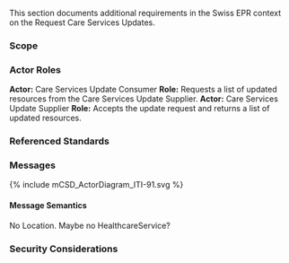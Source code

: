 This section documents additional requirements in the Swiss EPR context on the Request Care Services Updates.

### Scope

### Actor Roles

**Actor:** Care Services Update Consumer
**Role:** Requests a list of updated resources from the Care Services Update Supplier.
**Actor:** Care Services Update Supplier
**Role:** Accepts the update request and returns a list of updated resources.

### Referenced Standards


### Messages

<div>{% include mCSD_ActorDiagram_ITI-91.svg %}</div>

#### Message Semantics

No Location. Maybe no HealthcareService?

### Security Considerations
